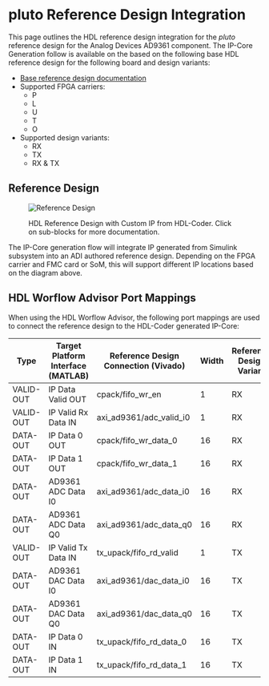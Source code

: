 


# pluto Reference Design Integration

This page outlines the HDL reference design integration for the *pluto* reference design for the Analog Devices
AD9361 component. The IP-Core Generation follow is available on the based on the following base HDL reference design for the following board and design variants: 

- [Base reference design documentation]()
- Supported FPGA carriers:
    - P
    - L
    - U
    - T
    - O
- Supported design variants:
    - RX
    - TX
    - RX & TX

## Reference Design

<figure markdown>
  
  ![Reference Design](../assets/rd_ad9361_custom.svg)
  
  <figcaption>HDL Reference Design with Custom IP from HDL-Coder. Click on sub-blocks for more documentation.</figcaption>
</figure>
The IP-Core generation flow will integrate IP generated from Simulink subsystem into an ADI authored reference design. Depending on the FPGA carrier and FMC card or SoM, this will support different IP locations based on the diagram above.

## HDL Worflow Advisor Port Mappings

When using the HDL Worflow Advisor, the following port mappings are used to connect the reference design to the HDL-Coder generated IP-Core:

| Type | Target Platform Interface (MATLAB) | Reference Design Connection (Vivado) | Width | Reference Design Variant |
| ---- | ------------------------ | --------------------------- | ----- | ----------- |
| VALID-OUT | IP Data Valid OUT | cpack/fifo_wr_en | 1 | RX |
| VALID-OUT | IP Valid Rx Data IN | axi_ad9361/adc_valid_i0 | 1 | RX |
| DATA-OUT | IP Data 0 OUT | cpack/fifo_wr_data_0 | 16 | RX |
| DATA-OUT | IP Data 1 OUT | cpack/fifo_wr_data_1 | 16 | RX |
| DATA-OUT | AD9361 ADC Data I0 | axi_ad9361/adc_data_i0 | 16 | RX |
| DATA-OUT | AD9361 ADC Data Q0 | axi_ad9361/adc_data_q0 | 16 | RX |
| VALID-OUT | IP Valid Tx Data IN | tx_upack/fifo_rd_valid | 1 | TX |
| DATA-OUT | AD9361 DAC Data I0 | axi_ad9361/dac_data_i0 | 16 | TX |
| DATA-OUT | AD9361 DAC Data Q0 | axi_ad9361/dac_data_q0 | 16 | TX |
| DATA-OUT | IP Data 0 IN | tx_upack/fifo_rd_data_0 | 16 | TX |
| DATA-OUT | IP Data 1 IN | tx_upack/fifo_rd_data_1 | 16 | TX |

